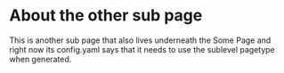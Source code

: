# About the other sub page

This is another sub page that also lives underneath the Some Page and right now its config.yaml says that it needs to use the sublevel pagetype when generated.